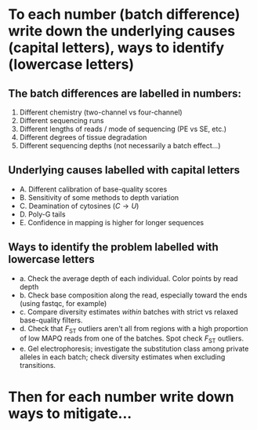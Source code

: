 # To each number (batch difference) write down the underlying causes (capital letters), ways to identify (lowercase letters)

## The batch differences are labelled in numbers:

1. Different chemistry (two-channel vs four-channel)
2. Different sequencing runs
3. Different lengths of reads /  mode of sequencing (PE vs SE, etc.)
4. Different degrees of tissue degradation
5. Different sequencing depths (not necessarily a batch effect...)


## Underlying causes labelled with capital letters

- A. Different calibration of base-quality scores
- B. Sensitivity of some methods to depth variation
- C. Deamination of cytosines ($C \longrightarrow U$)
- D. Poly-G tails
- E. Confidence in mapping is higher for longer sequences


## Ways to identify the problem labelled with lowercase letters

- a. Check the average depth of each individual. Color points by
read depth
- b. Check base composition along the read, especially toward the ends (using fastqc, for example)
- c. Compare diversity estimates _within_ batches with strict vs
relaxed base-quality filters.
- d. Check that $F_\mathrm{ST}$ outliers aren't all from regions with
a high proportion of low MAPQ reads from one of the batches.  Spot
check $F_\mathrm{ST}$ outliers.
- e. Gel electrophoresis; investigate the substitution class among
private alleles in each batch; check diversity estimates when
excluding transitions.


# Then for each number write down ways to mitigate... 


